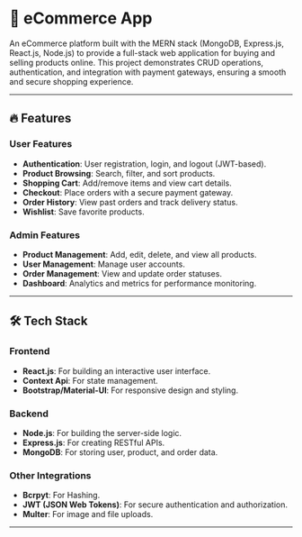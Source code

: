 # 🛒 eCommerce App

An eCommerce platform built with the MERN stack (MongoDB, Express.js, React.js, Node.js) to provide a full-stack web application for buying and selling products online. This project demonstrates CRUD operations, authentication, and integration with payment gateways, ensuring a smooth and secure shopping experience.

---

## 🔥 Features

### User Features
- **Authentication**: User registration, login, and logout (JWT-based).
- **Product Browsing**: Search, filter, and sort products.
- **Shopping Cart**: Add/remove items and view cart details.
- **Checkout**: Place orders with a secure payment gateway.
- **Order History**: View past orders and track delivery status.
- **Wishlist**: Save favorite products.

### Admin Features
- **Product Management**: Add, edit, delete, and view all products.
- **User Management**: Manage user accounts.
- **Order Management**: View and update order statuses.
- **Dashboard**: Analytics and metrics for performance monitoring.

---

## 🛠️ Tech Stack

### Frontend
- **React.js**: For building an interactive user interface.
- **Context Api**: For state management.
- **Bootstrap/Material-UI**: For responsive design and styling.

### Backend
- **Node.js**: For building the server-side logic.
- **Express.js**: For creating RESTful APIs.
- **MongoDB**: For storing user, product, and order data.

### Other Integrations
- **Bcrpyt**: For Hashing.
- **JWT (JSON Web Tokens)**: For secure authentication and authorization.
- **Multer**: For image and file uploads.

---




